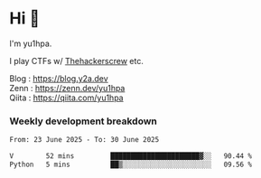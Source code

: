 # Hi 👋

I'm yu1hpa.

I play CTFs w/ [Thehackerscrew](https://www.thehackerscrew.team/) etc.

Blog : https://blog.y2a.dev  
Zenn : https://zenn.dev/yu1hpa  
Qiita : https://qiita.com/yu1hpa  

### Weekly development breakdown

<!--START_SECTION:waka-->

```txt
From: 23 June 2025 - To: 30 June 2025

V        52 mins         ██████████████████████▓░░   90.44 %
Python   5 mins          ██▒░░░░░░░░░░░░░░░░░░░░░░   09.56 %
```

<!--END_SECTION:waka-->

